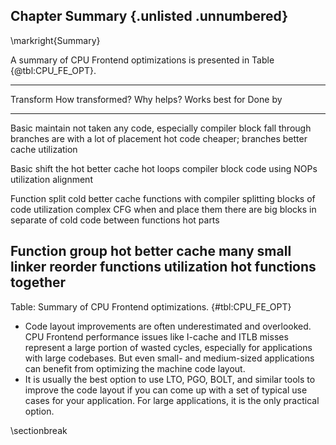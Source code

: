 ## Chapter Summary {.unlisted .unnumbered}

\markright{Summary}

A summary of CPU Frontend optimizations is presented in Table {@tbl:CPU_FE_OPT}.

--------------------------------------------------------------------------
Transform  How transformed?  Why helps?    Works best for        Done by
---------  ----------------  ------------  --------------------  ---------
Basic      maintain          not taken     any code, especially  compiler
block      fall through      branches are  with a lot of 
placement  hot code          cheaper;      branches
                             better cache
                             utilization

Basic      shift the hot     better cache  hot loops             compiler
block      code using NOPs   utilization 
alignment

Function   split cold        better cache  functions with        compiler
splitting  blocks of code    utilization   complex CFG when 
           and place them                  there are big blocks 
           in separate                     of cold code between 
           functions                       hot parts

Function   group hot         better cache  many small            linker
reorder    functions         utilization   hot functions
           together
--------------------------------------------------------------------------

Table: Summary of CPU Frontend optimizations. {#tbl:CPU_FE_OPT}

* Code layout improvements are often underestimated and overlooked. CPU Frontend performance issues like I-cache and ITLB misses represent a large portion of wasted cycles, especially for applications with large codebases. But even small- and medium-sized applications can benefit from optimizing the machine code layout.
* It is usually the best option to use LTO, PGO, BOLT, and similar tools to improve the code layout if you can come up with a set of typical use cases for your application. For large applications, it is the only practical option.

\sectionbreak
